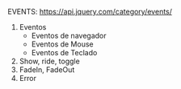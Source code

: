 EVENTS: https://api.jquery.com/category/events/

1. Eventos
   - Eventos de navegador
   - Eventos de Mouse
   - Eventos de Teclado
2. Show, ride, toggle
3. FadeIn, FadeOut
4. Error
